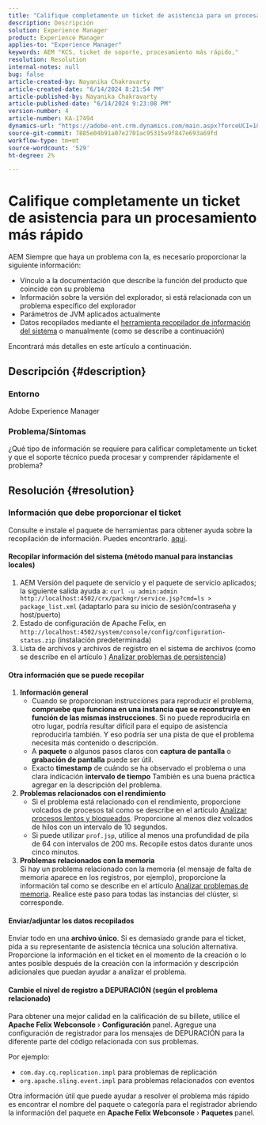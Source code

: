 ```yaml
---
title: "Califique completamente un ticket de asistencia para un procesamiento más rápido"
description: Descripción
solution: Experience Manager
product: Experience Manager
applies-to: "Experience Manager"
keywords: AEM "KCS, ticket de soporte, procesamiento más rápido,"
resolution: Resolution
internal-notes: null
bug: false
article-created-by: Nayanika Chakravarty
article-created-date: "6/14/2024 8:21:54 PM"
article-published-by: Nayanika Chakravarty
article-published-date: "6/14/2024 9:23:08 PM"
version-number: 4
article-number: KA-17494
dynamics-url: "https://adobe-ent.crm.dynamics.com/main.aspx?forceUCI=1&pagetype=entityrecord&etn=knowledgearticle&id=e0841aba-8b2a-ef11-840b-6045bd006704"
source-git-commit: 7885e04b91a07e2701ac95315e9f847e693a69fd
workflow-type: tm+mt
source-wordcount: '529'
ht-degree: 2%

---
```


# Califique completamente un ticket de asistencia para un procesamiento más rápido


AEM Siempre que haya un problema con la, es necesario proporcionar la siguiente información:

- Vínculo a la documentación que describe la función del producto que coincide con su problema
- Información sobre la versión del explorador, si está relacionada con un problema específico del explorador
- Parámetros de JVM aplicados actualmente
- Datos recopilados mediante el [herramienta recopilador de información del sistema](https://helpx.adobe.com/experience-manager/kb/support-info-collector.html) o manualmente (como se describe a continuación)


Encontrará más detalles en este artículo a continuación.

## Descripción {#description}


### <b>Entorno</b>

Adobe Experience Manager

### <b>Problema/Síntomas</b>

¿Qué tipo de información se requiere para calificar completamente un ticket y que el soporte técnico pueda procesar y comprender rápidamente el problema?




## Resolución {#resolution}


### <b>Información que debe proporcionar el ticket</b>

Consulte e instale el paquete de herramientas para obtener ayuda sobre la recopilación de información. Puedes encontrarlo. [aquí](https://helpx.adobe.com/experience-manager/kb/index/tools.html).

#### <b>Recopilar información del sistema (método manual para instancias locales)</b>

1. AEM Versión del paquete de servicio y el paquete de servicio aplicados; la siguiente salida ayuda a: `curl -u admin:admin http://localhost:4502/crx/packmgr/service.jsp?cmd=ls > package_list.xml` (adaptarlo para su inicio de sesión/contraseña y host/puerto)
2. Estado de configuración de Apache Felix, en `http://localhost:4502/system/console/config/configuration-status.zip` (instalación predeterminada)
3. Lista de archivos y archivos de registro en el sistema de archivos (como se describe en el artículo ) [Analizar problemas de persistencia](https://helpx.adobe.com/experience-manager/kb/AnalyzePersistenceProblems.html))


#### <b>Otra información que se puede recopilar</b>

1. <b>Información general</b>
   - Cuando se proporcionan instrucciones para reproducir el problema, <b>compruebe que funciona en una instancia que se reconstruye en función de las mismas instrucciones</b>. Si no puede reproducirla en otro lugar, podría resultar difícil para el equipo de asistencia reproducirla también. Y eso podría ser una pista de que el problema necesita más contenido o descripción.
   - A <b>paquete</b> o algunos pasos claros con <b>captura de pantalla</b> o <b>grabación de pantalla</b> puede ser útil.
   - Exacto <b>timestamp</b> de cuándo se ha observado el problema o una clara indicación <b>intervalo de tiempo</b> También es una buena práctica agregar en la descripción del problema.
2. <b>Problemas relacionados con el rendimiento</b>
   - Si el problema está relacionado con el rendimiento, proporcione volcados de procesos tal como se describe en el artículo [Analizar procesos lentos y bloqueados](https://helpx.adobe.com/experience-manager/kb/AnalyzeSlowAndBlockedProcesses.html). Proporcione al menos diez volcados de hilos con un intervalo de 10 segundos.
   - Si puede utilizar `prof.jsp`, utilice al menos una profundidad de pila de 64 con intervalos de 200 ms. Recopile estos datos durante unos cinco minutos.
3. <b>Problemas relacionados con la memoria</b>\
   Si hay un problema relacionado con la memoria (el mensaje de falta de memoria aparece en los registros, por ejemplo), proporcione la información tal como se describe en el artículo [Analizar problemas de memoria](https://experienceleague.adobe.com/docs/experience-cloud-kcs/kbarticles/KA-17482.html?lang=en). Realice este paso para todas las instancias del clúster, si corresponde.


#### <b>Enviar/adjuntar los datos recopilados</b>

Enviar todo en una <b>archivo único</b>. Si es demasiado grande para el ticket, pida a su representante de asistencia técnica una solución alternativa. Proporcione la información en el ticket en el momento de la creación o lo antes posible después de la creación con la información y descripción adicionales que puedan ayudar a analizar el problema.

#### <b>Cambie el nivel de registro a DEPURACIÓN (según el problema relacionado)</b>

Para obtener una mejor calidad en la calificación de su billete, utilice el <b>Apache Felix Webconsole</b> › <b>Configuración</b> panel. Agregue una configuración de registrador para los mensajes de DEPURACIÓN para la diferente parte del código relacionada con sus problemas.

Por ejemplo:

- `com.day.cq.replication.impl` para problemas de replicación
- `org.apache.sling.event.impl` para problemas relacionados con eventos




Otra información útil que puede ayudar a resolver el problema más rápido es encontrar el nombre del paquete o categoría para el registrador abriendo la información del paquete en <b>Apache Felix Webconsole</b> › <b>Paquetes </b>panel.
